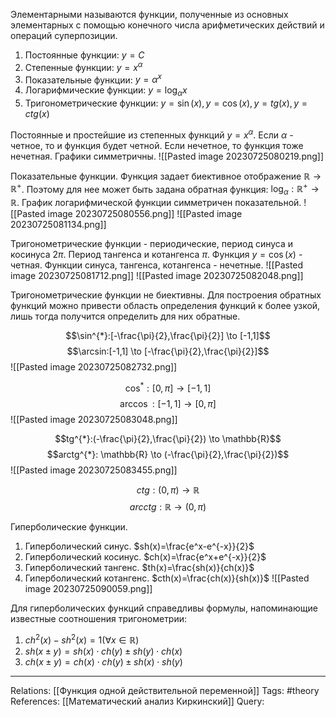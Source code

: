 Элементарными называются функции, полученные из основных элементарных с помощью конечного числа арифметических действий и операций суперпозиции. 
1. Постоянные функции: $y=C$
2. Степенные функции: $y=x^{\alpha}$
3. Показательные функции: $y= \alpha^{x}$
4. Логарифмические функции: $y=\log_{\alpha} x$
5. Тригонометрические функции: $y=\sin(x), y=\cos(x), y=tg(x), y=ctg(x)$

Постоянные и простейшие из степенных функций $y=x^{\alpha}$. Если $\alpha$ - четное, то и функция будет четной. Если нечетное, то функция тоже нечетная. Графики симметричны. 
![[Pasted image 20230725080219.png]]

Показательные функции. Функция задает биективное отображение $\mathbb{R} \to \mathbb{R}^{+}$. Поэтому для нее может быть задана обратная функция: $\log_{\alpha}: \mathbb{R}^{+} \to \mathbb{R}$. График логарифмической функции симметричен показательной. 
![[Pasted image 20230725080556.png]]
![[Pasted image 20230725081134.png]]

Тригонометрические функции - периодические, период синуса и косинуса $2\pi$. Период тангенса и котангенса $\pi$. Функция $y=\cos(x)$ - четная. Функции синуса, тангенса, котангенса - нечетные. 
![[Pasted image 20230725081712.png]]
![[Pasted image 20230725082048.png]]

Тригонометрические функции не биективны. Для построения обратных функций можно привести область определения функций к более узкой, лишь тогда получится определить для них обратные. 

$$\sin^{*}:[-\frac{\pi}{2},\frac{\pi}{2}] \to [-1,1]$$
$$\arcsin:[-1,1] \to [-\frac{\pi}{2},\frac{\pi}{2}]$$
![[Pasted image 20230725082732.png]]

$$\cos^{*}:[0, \pi] \to [-1,1]$$
$$\arccos:[-1,1] \to [0, \pi]$$
![[Pasted image 20230725083048.png]]


$$tg^{*}:(-\frac{\pi}{2},\frac{\pi}{2}) \to \mathbb{R}$$
$$arctg^{*}: \mathbb{R} \to (-\frac{\pi}{2},\frac{\pi}{2})$$
![[Pasted image 20230725083455.png]]

$$ctg: (0, \pi) \to \mathbb{R}$$
$$arcctg: \mathbb{R} \to (0, \pi)$$

Гиперболические функции. 
1. Гиперболический синус. $sh(x)=\frac{e^x-e^{-x}}{2}$
2. Гиперболический косинус. $ch(x)=\frac{e^x+e^{-x}}{2}$
3. Гиперболический тангенс. $th(x)=\frac{sh(x)}{ch(x)}$
4. Гиперболический котангенс. $cth(x)=\frac{ch(x)}{sh(x)}$
![[Pasted image 20230725090059.png]]

Для гиперболических функций справедливы формулы, напоминающие известные соотношения тригонометрии:
1. $ch^2(x)-sh^2(x)=1 (\forall x \in \mathbb{R})$
2. $sh(x \pm y)=sh(x) \cdot ch(y) \pm sh(y) \cdot ch(x)$
3. $ch(x \pm y) = ch(x) \cdot ch(y) \pm sh(x) \cdot sh(y)$

___
Relations: [[Функция одной действительной переменной]] 
Tags: #theory 
References: [[Математический анализ Киркинский]] 
Query: 